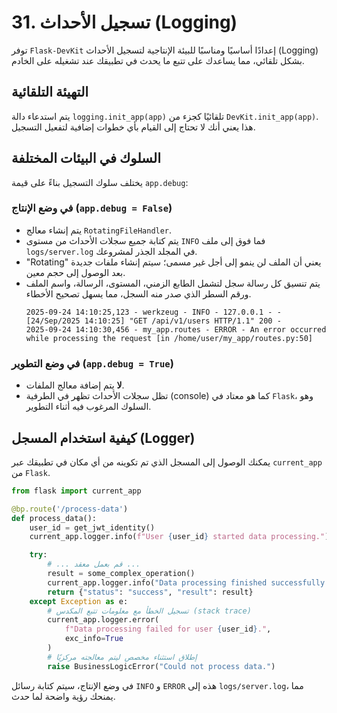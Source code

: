 # 31. تسجيل الأحداث (Logging)

توفر `Flask-DevKit` إعدادًا أساسيًا ومناسبًا للبيئة الإنتاجية لتسجيل الأحداث (Logging) بشكل تلقائي، مما يساعدك على تتبع ما يحدث في تطبيقك عند تشغيله على الخادم.

## التهيئة التلقائية

يتم استدعاء دالة `logging.init_app(app)` تلقائيًا كجزء من `DevKit.init_app(app)`. هذا يعني أنك لا تحتاج إلى القيام بأي خطوات إضافية لتفعيل التسجيل.

## السلوك في البيئات المختلفة

يختلف سلوك التسجيل بناءً على قيمة `app.debug`:

### في وضع الإنتاج (`app.debug = False`)

- يتم إنشاء معالج `RotatingFileHandler`.
- يتم كتابة جميع سجلات الأحداث من مستوى `INFO` فما فوق إلى ملف `logs/server.log` في المجلد الجذر لمشروعك.
- "Rotating" يعني أن الملف لن ينمو إلى أجل غير مسمى؛ سيتم إنشاء ملفات جديدة بعد الوصول إلى حجم معين.
- يتم تنسيق كل رسالة سجل لتشمل الطابع الزمني، المستوى، الرسالة، واسم الملف ورقم السطر الذي صدر منه السجل، مما يسهل تصحيح الأخطاء.
  ```
  2025-09-24 14:10:25,123 - werkzeug - INFO - 127.0.0.1 - - [24/Sep/2025 14:10:25] "GET /api/v1/users HTTP/1.1" 200 -
  2025-09-24 14:10:30,456 - my_app.routes - ERROR - An error occurred while processing the request [in /home/user/my_app/routes.py:50]
  ```

### في وضع التطوير (`app.debug = True`)

- **لا** يتم إضافة معالج الملفات.
- تظل سجلات الأحداث تظهر في الطرفية (console) كما هو معتاد في `Flask`، وهو السلوك المرغوب فيه أثناء التطوير.

## كيفية استخدام المسجل (Logger)

يمكنك الوصول إلى المسجل الذي تم تكوينه من أي مكان في تطبيقك عبر `current_app` من `Flask`.

```python
from flask import current_app

@bp.route('/process-data')
def process_data():
    user_id = get_jwt_identity()
    current_app.logger.info(f"User {user_id} started data processing.")

    try:
        # ... قم بعمل معقد ...
        result = some_complex_operation()
        current_app.logger.info("Data processing finished successfully.")
        return {"status": "success", "result": result}
    except Exception as e:
        # تسجيل الخطأ مع معلومات تتبع المكدس (stack trace)
        current_app.logger.error(
            f"Data processing failed for user {user_id}.",
            exc_info=True
        )
        # إطلاق استثناء مخصص ليتم معالجته مركزيًا
        raise BusinessLogicError("Could not process data.")
```

في وضع الإنتاج، سيتم كتابة رسائل `INFO` و `ERROR` هذه إلى `logs/server.log`، مما يمنحك رؤية واضحة لما حدث.
